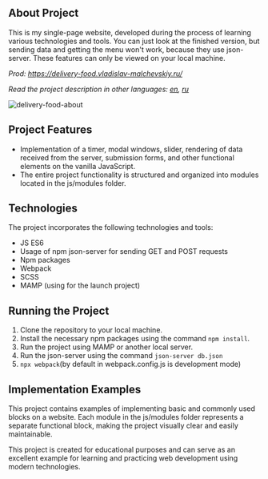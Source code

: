 ## About Project

This is my single-page website, developed during the process of learning various technologies and tools.
You can just look at the finished version, but sending data and getting the menu won't work, because they use json-server. These features can only be viewed on your local machine.

_Prod: https://delivery-food.vladislav-malchevskiy.ru/_

_Read the project description in other languages: [en](README.md), [ru](README.ru.md)_

![delivery-food-about](https://github.com/user-attachments/assets/5a657b4d-6da6-4f4d-aeae-d7de8bf50fed)

## Project Features

- Implementation of a timer, modal windows, slider, rendering of data received from the server, submission forms,
  and other functional elements on the vanilla JavaScript.
- The entire project functionality is structured and organized into modules located in the js/modules folder.

## Technologies

The project incorporates the following technologies and tools:

- JS ES6
- Usage of npm json-server for sending GET and POST requests
- Npm packages
- Webpack
- SCSS
- MAMP (using for the launch project)

## Running the Project

1. Clone the repository to your local machine.
2. Install the necessary npm packages using the command `npm install`.
3. Run the project using MAMP or another local server.
4. Run the json-server using the command `json-server db.json`
5. `npx webpack`(by default in webpack.config.js is development mode)

## Implementation Examples

This project contains examples of implementing basic and commonly used blocks on a website. Each module in the js/modules folder represents a separate functional block, making the project visually clear and easily maintainable.

This project is created for educational purposes and can serve as an excellent example for learning and practicing web development using modern technologies.
